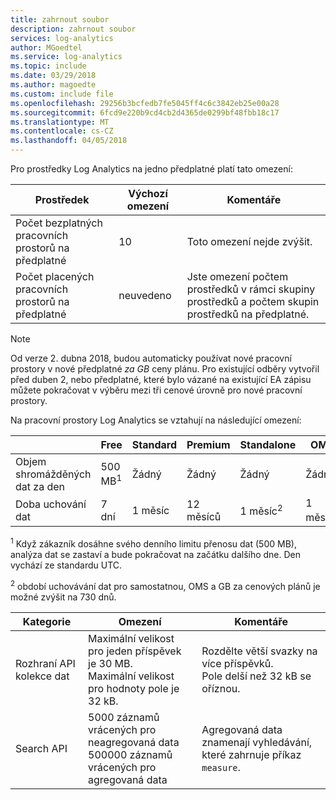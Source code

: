 ```yaml
---
title: zahrnout soubor
description: zahrnout soubor
services: log-analytics
author: MGoedtel
ms.service: log-analytics
ms.topic: include
ms.date: 03/29/2018
ms.author: magoedte
ms.custom: include file
ms.openlocfilehash: 29256b3bcfedb7fe5045ff4c6c3842eb25e00a28
ms.sourcegitcommit: 6fcd9e220b9cd4cb2d4365de0299bf48fbb18c17
ms.translationtype: MT
ms.contentlocale: cs-CZ
ms.lasthandoff: 04/05/2018
---
```

Pro prostředky Log Analytics na jedno předplatné platí tato omezení:

| Prostředek | Výchozí omezení | Komentáře
| --- | --- | --- |
| Počet bezplatných pracovních prostorů na předplatné | 10 | Toto omezení nejde zvýšit. |
| Počet placených pracovních prostorů na předplatné | neuvedeno | Jste omezení počtem prostředků v rámci skupiny prostředků a počtem skupin prostředků na předplatné. | 

>[!NOTE]
>Od verze 2. dubna 2018, budou automaticky používat nové pracovní prostory v nové předplatné *za GB* ceny plánu.  Pro existující odběry vytvořil před duben 2, nebo předplatné, které bylo vázané na existující EA zápisu můžete pokračovat v výběru mezi tři cenové úrovně pro nové pracovní prostory. 
>

Na pracovní prostory Log Analytics se vztahují na následující omezení:

|  | Free | Standard | Premium | Standalone | OMS | za GB |
| --- | --- | --- | --- | --- | --- |--- |
| Objem shromážděných dat za den |500 MB<sup>1</sup> |Žádný |Žádný | Žádný | Žádný | Žádné
| Doba uchování dat |7 dní |1 měsíc |12 měsíců | 1 měsíc<sup>2</sup> | 1 měsíc<sup>2</sup>| 1 měsíc<sup>2</sup>|

<sup>1</sup> Když zákazník dosáhne svého denního limitu přenosu dat (500 MB), analýza dat se zastaví a bude pokračovat na začátku dalšího dne. Den vychází ze standardu UTC.

<sup>2</sup> období uchovávání dat pro samostatnou, OMS a GB za cenových plánů je možné zvýšit na 730 dnů.

| Kategorie | Omezení | Komentáře
| --- | --- | --- |
| Rozhraní API kolekce dat | Maximální velikost pro jeden příspěvek je 30 MB.<br>Maximální velikost pro hodnoty pole je 32 kB. | Rozdělte větší svazky na více příspěvků.<br>Pole delší než 32 kB se oříznou. |
| Search API | 5000 záznamů vrácených pro neagregovaná data<br>500000 záznamů vrácených pro agregovaná data | Agregovaná data znamenají vyhledávání, které zahrnuje příkaz `measure`.
 
